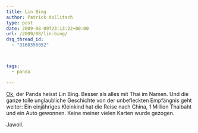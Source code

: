 ```yaml
---
title: Lin Bing
author: Patrick Kollitsch
type: post
date: 2009-08-09T23:13:22+00:00
url: /2009/08/lin-bing/
dsq_thread_id:
  - "3168356052"



tags:
  - panda

---
```

[Ok][1], der Panda heisst Lin Bing. Besser als alles mit Thai im Namen. Und die ganze tolle unglaubliche Geschichte von der unbefleckten Empf&auml;ngnis geht weiter: Ein einj&auml;hriges Kleinkind hat die Reise nach China, 1 Million Thaibaht und ein Auto gewonnen. Keine meiner vielen Karten wurde gezogen.

Jawoll.

 [1]: http://www.bangkokpost.com/breakingnews/151418/girl-gets-1-million-baht-from-panda-postcard